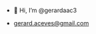 - 👋 Hi, I’m @gerardaac3

- gerard.aceves@gmail.com

<!---
gerardaac3/gerardaac3 is a ✨ special ✨ repository because its `README.md` (this file) appears on your GitHub profile.
You can click the Preview link to take a look at your changes.
--->
